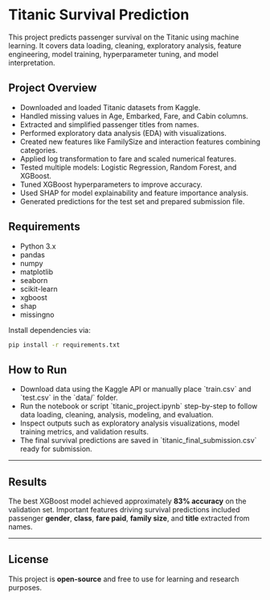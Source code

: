 # Titanic Survival Prediction

This project predicts passenger survival on the Titanic using machine learning. It covers data loading, cleaning, exploratory analysis, feature engineering, model training, hyperparameter tuning, and model interpretation.

## Project Overview

- Downloaded and loaded Titanic datasets from Kaggle.
- Handled missing values in Age, Embarked, Fare, and Cabin columns.
- Extracted and simplified passenger titles from names.
- Performed exploratory data analysis (EDA) with visualizations.
- Created new features like FamilySize and interaction features combining categories.
- Applied log transformation to fare and scaled numerical features.
- Tested multiple models: Logistic Regression, Random Forest, and XGBoost.
- Tuned XGBoost hyperparameters to improve accuracy.
- Used SHAP for model explainability and feature importance analysis.
- Generated predictions for the test set and prepared submission file.

## Requirements

- Python 3.x
- pandas
- numpy
- matplotlib
- seaborn
- scikit-learn
- xgboost
- shap
- missingno

Install dependencies via:

```bash
pip install -r requirements.txt
```

## How to Run

- Download data using the Kaggle API or manually place \`train.csv\` and \`test.csv\` in the \`data/\` folder.  
- Run the notebook or script \`titanic_project.ipynb\` step-by-step to follow data loading, cleaning, analysis, modeling, and evaluation.  
- Inspect outputs such as exploratory analysis visualizations, model training metrics, and validation results.  
- The final survival predictions are saved in \`titanic_final_submission.csv\` ready for submission.

---

## Results

The best XGBoost model achieved approximately **83% accuracy** on the validation set. Important features driving survival predictions included passenger **gender**, **class**, **fare paid**, **family size**, and **title** extracted from names.

---

## License

This project is **open-source** and free to use for learning and research purposes.


